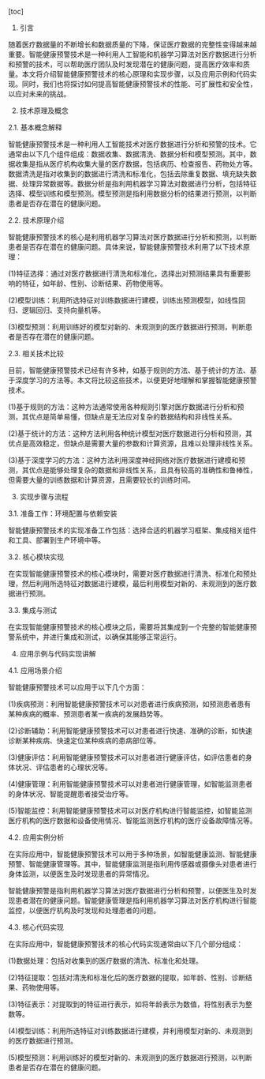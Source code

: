 
[toc]                    
                
                
1. 引言

随着医疗数据量的不断增长和数据质量的下降，保证医疗数据的完整性变得越来越重要。智能健康预警技术是一种利用人工智能和机器学习算法对医疗数据进行分析和预警的技术，可以帮助医疗团队及时发现潜在的健康问题，提高医疗效率和质量。本文将介绍智能健康预警技术的核心原理和实现步骤，以及应用示例和代码实现。同时，我们也将探讨如何提高智能健康预警技术的性能、可扩展性和安全性，以应对未来的挑战。

2. 技术原理及概念

2.1. 基本概念解释

智能健康预警技术是一种利用人工智能技术对医疗数据进行分析和预警的技术。它通常由以下几个组件组成：数据收集、数据清洗、数据分析和模型预测。其中，数据收集是指从医疗机构收集大量的医疗数据，包括病历、检查报告、药物处方等。数据清洗是指对收集到的数据进行清洗和标准化，包括去除重复数据、填充缺失数据、处理异常数据等。数据分析是指利用机器学习算法对数据进行分析，包括特征选择、模型训练和模型预测。模型预测是指利用数据分析的结果进行预测，以判断患者是否存在潜在的健康问题。

2.2. 技术原理介绍

智能健康预警技术的核心是利用机器学习算法对医疗数据进行分析和预测，以判断患者是否存在潜在的健康问题。具体来说，智能健康预警技术利用了以下技术原理：

(1)特征选择：通过对医疗数据进行清洗和标准化，选择出对预测结果具有重要影响的特征，如年龄、性别、诊断结果、药物使用等。

(2)模型训练：利用所选特征对训练数据进行建模，训练出预测模型，如线性回归、逻辑回归、支持向量机等。

(3)模型预测：利用训练好的模型对新的、未观测到的医疗数据进行预测，判断患者是否存在潜在的健康问题。

2.3. 相关技术比较

目前，智能健康预警技术已经有许多种，如基于规则的方法、基于统计的方法、基于深度学习的方法等。本文将比较这些技术，以便更好地理解和掌握智能健康预警技术。

(1)基于规则的方法：这种方法通常使用各种规则引擎对医疗数据进行分析和预测，其优点是简单易懂，但缺点是无法应对复杂的数据结构和非线性关系。

(2)基于统计的方法：这种方法利用各种统计模型对医疗数据进行分析和预测，其优点是高效稳定，但缺点是需要大量的参数和计算资源，且难以处理非线性关系。

(3)基于深度学习的方法：这种方法利用深度神经网络对医疗数据进行建模和预测，其优点是能够处理复杂的数据和非线性关系，且具有较高的准确性和鲁棒性，但需要大量的训练数据和计算资源，且需要较长的训练时间。

3. 实现步骤与流程

3.1. 准备工作：环境配置与依赖安装

智能健康预警技术的实现准备工作包括：选择合适的机器学习框架、集成相关组件和工具、部署到生产环境中等。

3.2. 核心模块实现

在实现智能健康预警技术的核心模块时，需要对医疗数据进行清洗、标准化和预处理，然后利用所选特征对数据进行建模，最后利用模型对新的、未观测到的医疗数据进行预测。

3.3. 集成与测试

在实现智能健康预警技术的核心模块之后，需要将其集成到一个完整的智能健康预警系统中，并进行集成和测试，以确保其能够正常运行。

4. 应用示例与代码实现讲解

4.1. 应用场景介绍

智能健康预警技术可以应用于以下几个方面：

(1)疾病预测：利用智能健康预警技术可以对患者进行疾病预测，如预测患者患有某种疾病的概率、预测患者某一疾病的发展趋势等。

(2)诊断辅助：利用智能健康预警技术可以对患者进行快速、准确的诊断，如快速诊断某种疾病、快速定位某种疾病的患病部位等。

(3)健康评估：利用智能健康预警技术可以对患者进行健康评估，如评估患者的身体状况、评估患者的心理状况等。

(4)健康管理：利用智能健康预警技术可以对患者进行健康管理，如智能监测患者的身体状况、智能提醒患者接受治疗等。

(5)智能监控：利用智能健康预警技术可以对医疗机构进行智能监控，如智能监测医疗机构的医疗数据和设备使用情况、智能监测医疗机构的医疗设备故障情况等。

4.2. 应用实例分析

在实际应用中，智能健康预警技术可以用于多种场景，如智能健康监测、智能健康预警、智能健康管理等。其中，智能健康监测是指利用传感器或摄像头对患者进行身体监测，以便医生及时发现患者的异常情况。

智能健康预警是指利用机器学习算法对医疗数据进行分析和预警，以便医生及时发现患者潜在的健康问题。智能健康管理是指利用机器学习算法对医疗机构进行智能监控，以便医疗机构及时发现和处理患者的问题。

4.3. 核心代码实现

在实际应用中，智能健康预警技术的核心代码实现通常由以下几个部分组成：

(1)数据处理：包括对收集到的医疗数据的清洗、标准化和处理。

(2)特征提取：包括对清洗和标准化后的医疗数据的提取，如年龄、性别、诊断结果、药物使用等。

(3)特征表示：对提取到的特征进行表示，如将年龄表示为数值，将性别表示为整数等。

(4)模型训练：利用所选特征对训练数据进行建模，并利用模型对新的、未观测到的医疗数据进行预测。

(5)模型预测：利用训练好的模型对新的、未观测到的医疗数据进行预测，以判断患者是否存在潜在的健康问题。

